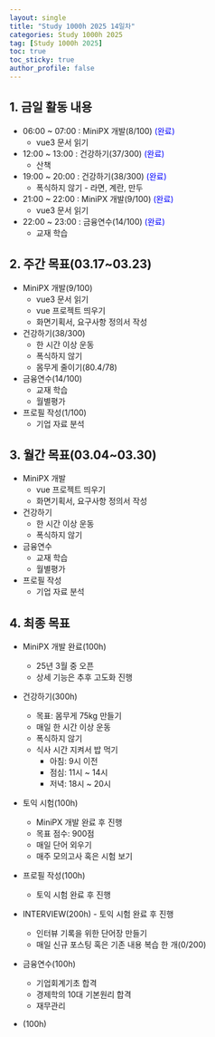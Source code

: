 ```yaml
---
layout: single
title: "Study 1000h 2025 14일차"
categories: Study 1000h 2025
tag: [Study 1000h 2025]
toc: true
toc_sticky: true
author_profile: false
---
```


## 1. 금일 활동 내용

* 06:00 ~ 07:00 : MiniPX 개발(8/100) <span style = "color:blue">(완료)</span>
  * vue3 문서 읽기
* 12:00 ~ 13:00 : 건강하기(37/300) <span style = "color:blue">(완료)</span>
  * 산책
* 19:00 ~ 20:00 : 건강하기(38/300) <span style = "color:blue">(완료)</span>
  * 폭식하지 않기 - 라면, 계란, 만두
* 21:00 ~ 22:00 : MiniPX 개발(9/100) <span style = "color:blue">(완료)</span>
  * vue3 문서 읽기
* 22:00 ~ 23:00 : 금융연수(14/100) <span style = "color:blue">(완료)</span>
  * 교재 학습




##  2. 주간 목표(03.17~03.23)

* MiniPX 개발(9/100)
  * vue3 문서 읽기
  * vue 프로젝트 띄우기
  * 화면기획서, 요구사항 정의서 작성
* 건강하기(38/300)
  * 한 시간 이상 운동
  * 폭식하지 않기
  * 몸무게 줄이기(80.4/78)
* 금융연수(14/100)
  * 교재 학습
  * 월별평가
* 프로필 작성(1/100)
  * 기업 자료 분석




## 3. 월간 목표(03.04~03.30)

* MiniPX 개발
  * vue 프로젝트 띄우기
  * 화면기획서, 요구사항 정의서 작성
* 건강하기
  * 한 시간 이상 운동
  * 폭식하지 않기
* 금융연수
  * 교재 학습
  * 월별평가
* 프로필 작성
  * 기업 자료 분석



## 4. 최종 목표

* MiniPX 개발 완료(100h)
  * 25년 3월 중 오픈
  * 상세 기능은 추후 고도화 진행


* 건강하기(300h)

  * 목표: 몸무게 75kg 만들기
  * 매일 한 시간 이상 운동
  * 폭식하지 않기
  * 식사 시간 지켜서 밥 먹기
    * 아침: 9시 이전
    * 점심: 11시 ~ 14시
    * 저녁: 18시 ~ 20시
* 토익 시험(100h)

  * MiniPX 개발 완료 후 진행
  * 목표 점수: 900점
  * 매일 단어 외우기
  * 매주 모의고사 혹은 시험 보기
* 프로필 작성(100h)

  * 토익 시험 완료 후 진행
* INTERVIEW(200h) - 토익 시험 완료 후 진행
  * 인터뷰 기록을 위한 단어장 만들기
  * 매일 신규 포스팅 혹은 기존 내용 복습 한 개(0/200)
* 금융연수(100h)
  * 기업회계기초 합격
  * 경제학의 10대 기본원리 합격
  * 재무관리
* (100h)


